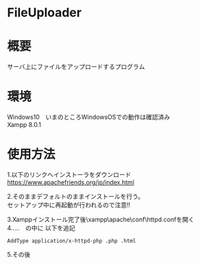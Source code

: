 # FileUploader　　
# 概要  
サーバ上にファイルをアップロードするプログラム  
# 環境　　
Windows10　いまのところWindowsOSでの動作は確認済み    
Xampp 8.0.1  
  
# 使用方法  
1.以下のリンクへインストーラをダウンロード  
https://www.apachefriends.org/jp/index.html  
  
2.そのままデフォルトのままインストールを行う。  
セットアップ中に再起動が行われるので注意!!  
  
3.Xamppインストール完了後\xampp\apache\conf\httpd.confを開く    
4.<IfModule   mime_module>….</IfModule>　の中に 以下を追記
```
AddType application/x-httpd-php .php .html
```
5.その後
